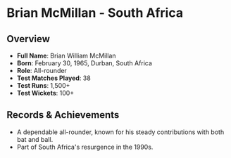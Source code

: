 # Brian McMillan - South Africa

## Overview
- **Full Name**: Brian William McMillan
- **Born**: February 30, 1965, Durban, South Africa
- **Role**: All-rounder
- **Test Matches Played**: 38
- **Test Runs**: 1,500+
- **Test Wickets**: 100+

## Records & Achievements
- A dependable all-rounder, known for his steady contributions with both bat and ball.
- Part of South Africa's resurgence in the 1990s.
